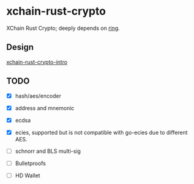 # xchain-rust-crypto
XChain Rust Crypto;
deeply depends on [ring](https://github.com/briansmith/ring).
## Design
[xchain-rust-crypto-intro](./xchain-rust-crypto-intrro.pdf)

## TODO
* [x] hash/aes/encoder
* [x] address and mnemonic
* [x] ecdsa
* [x] ecies, supported but is not compatible with go-ecies due to different AES.
* [ ] schnorr and BLS multi-sig
* [ ] Bulletproofs
* [ ] HD Wallet

